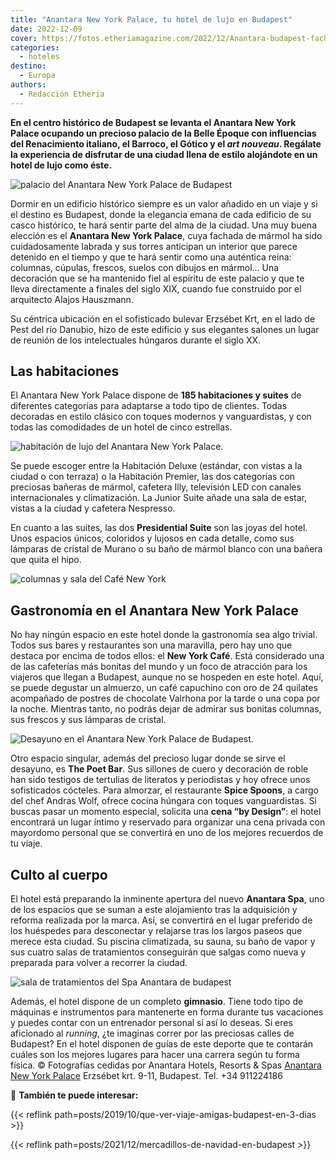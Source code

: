```yaml
---
title: "Anantara New York Palace, tu hotel de lujo en Budapest"
date: 2022-12-09
cover: https://fotos.etheriamagazine.com/2022/12/Anantara-budapest-fachada.jpg
categories: 
  - hoteles
destino: 
  - Europa
authors: 
  - Redacción Etheria
---
```


**En el centro histórico de Budapest se levanta el Anantara New York Palace ocupando un 
precioso palacio de la Belle Époque con influencias del Renacimiento italiano, el 
Barroco, el Gótico y el _art nouveau_. Regálate la experiencia de disfrutar de una 
ciudad llena de estilo alojándote en un hotel de lujo como éste.** 

![palacio del Anantara New York Palace de Budapest](https://fotos.etheriamagazine.com/2022/12/Anantara-budapest-fachada.jpg "Fachada del Anantara New York Palace de Budapest.")

Dormir en un edificio histórico siempre es un valor añadido en un viaje y si el destino 
es Budapest, donde la elegancia emana de cada edificio de su casco histórico, te hará 
sentir parte del alma de la ciudad. Una muy buena elección es el **Anantara New York 
Palace**, cuya fachada de mármol ha sido cuidadosamente labrada y sus torres anticipan 
un interior que parece detenido en el tiempo y que te hará sentir como una auténtica 
reina: columnas, cúpulas, frescos, suelos con dibujos en mármol... Una decoración que se 
ha mantenido fiel al espíritu de este palacio y que te lleva directamente a finales del 
siglo XIX, cuando fue construido por el arquitecto Alajos Hauszmann. 

Su céntrica ubicación en el sofisticado bulevar Erzsébet Krt, en el lado de Pest del río 
Danubio, hizo de este edificio y sus elegantes salones un lugar de reunión de los 
intelectuales húngaros durante el siglo XX. 

## Las habitaciones

El Anantara New York Palace dispone de **185 habitaciones y suites** de diferentes 
categorías para adaptarse a todo tipo de clientes. Todas decoradas en estilo clásico con 
toques modernos y vanguardistas, y con todas las comodidades de un hotel de cinco 
estrellas. 

![habitación de lujo del Anantara New York Palace.](https://fotos.etheriamagazine.com/2022/12/Anantara-Budapest-habitacion-estandar.jpg "Habitación del Anantara New York Palace.")

Se puede escoger entre la Habitación Deluxe (estándar, con vistas a la ciudad o con 
terraza) o la Habitación Premier, las dos categorías con preciosas bañeras de mármol, 
cafetera Illy, televisión LED con canales internacionales y climatización. La Junior 
Suite añade una sala de estar, vistas a la ciudad y cafetera Nespresso. 

En cuanto a las suites, las dos **Presidential Suite** son las joyas del hotel. Unos 
espacios únicos, coloridos y lujosos en cada detalle, como sus lámparas de cristal de 
Murano o su baño de mármol blanco con una bañera que quita el hipo. 

![columnas y sala del Café New York](https://fotos.etheriamagazine.com/2022/12/Anantara-budapest-cafe.jpg "Café New York.")

## Gastronomía en el Anantara New York Palace

No hay ningún espacio en este hotel donde la gastronomía sea algo trivial. Todos sus 
bares y restaurantes son una maravilla, pero hay uno que destaca por encima de todos 
ellos: el **New York Café**. Está considerado una de las cafeterías más bonitas del 
mundo y un foco de atracción para los viajeros que llegan a Budapest, aunque no se 
hospeden en este hotel. Aquí, se puede degustar un almuerzo, un café capuchino con oro 
de 24 quilates acompañado de postres de chocolate Valrhona por la tarde o una copa por 
la noche. Mientras tanto, no podrás dejar de admirar sus bonitas columnas, sus frescos y 
sus lámparas de cristal. 

![Desayuno en el Anantara New York Palace de Budapest.](https://fotos.etheriamagazine.com/2022/12/Anantara-Budapest-desayuno.jpg "Desayuno en el Anantara New York Palace de Budapest.")

Otro espacio singular, además del precioso lugar donde se sirve el desayuno, es **The 
Poet Bar**. Sus sillones de cuero y decoración de roble han sido testigos de tertulias 
de literatos y periodistas y hoy ofrece unos sofisticados cócteles. Para almorzar, el 
restaurante **Spice Spoons**, a cargo del chef Andras Wolf, ofrece cocina húngara con 
toques vanguardistas. Si buscas pasar un momento especial, solicita una **cena “by 
Design”**: el hotel encontrará un lugar íntimo y reservado para organizar una cena 
privada con mayordomo personal que se convertirá en uno de los mejores recuerdos de tu 
viaje. 

## Culto al cuerpo

El hotel está preparando la inminente apertura del nuevo **Anantara Spa**, uno de los 
espacios que se suman a este alojamiento tras la adquisición y reforma realizada por la 
marca. Así, se convertirá en el lugar preferido de los huéspedes para desconectar y 
relajarse tras los largos paseos que merece esta ciudad. Su piscina climatizada, su 
sauna, su baño de vapor y sus cuatro salas de tratamientos conseguirán que salgas como 
nueva y preparada para volver a recorrer la ciudad. 

![sala de tratamientos del Spa Anantara de budapest](https://fotos.etheriamagazine.com/2022/12/Anantara-budapest-spa.jpg "Spa Anantara en el Anantara New York Palace de Budapest.")

Además, el hotel dispone de un completo **gimnasio**. Tiene todo tipo de máquinas e 
instrumentos para mantenerte en forma durante tus vacaciones y puedes contar con un 
entrenador personal si así lo deseas. Si eres aficionado al _running_, ¿te imaginas 
correr por las preciosas calles de Budapest? En el hotel disponen de guías de este 
deporte que te contarán cuáles son los mejores lugares para hacer una carrera según tu 
forma física. © Fotografías cedidas por Anantara Hotels, Resorts & Spas [Anantara New 
York Palace](https://www.anantara.com/es/new-york-palace-budapest) Erzsébet krt. 9-11, 
Budapest. Tel. +34 911224186 

📌 **También te puede interesar:** 

{{< reflink path=posts/2019/10/que-ver-viaje-amigas-budapest-en-3-dias >}} 

{{< reflink path=posts/2021/12/mercadillos-de-navidad-en-budapest >}}
